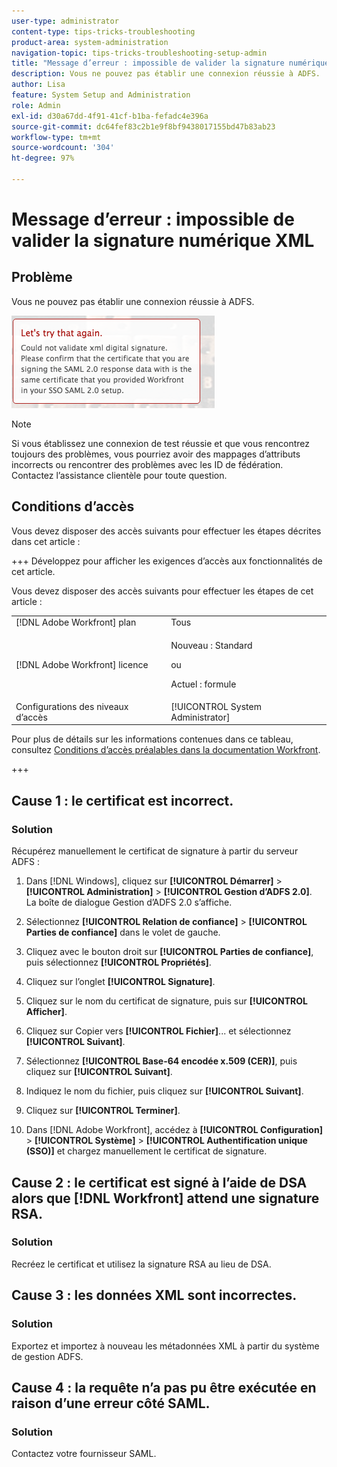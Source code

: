 ```yaml
---
user-type: administrator
content-type: tips-tricks-troubleshooting
product-area: system-administration
navigation-topic: tips-tricks-troubleshooting-setup-admin
title: "Message d’erreur : impossible de valider la signature numérique XML"
description: Vous ne pouvez pas établir une connexion réussie à ADFS.
author: Lisa
feature: System Setup and Administration
role: Admin
exl-id: d30a67dd-4f91-41cf-b1ba-fefadc4e396a
source-git-commit: dc64fef83c2b1e9f8bf9438017155bd47b83ab23
workflow-type: tm+mt
source-wordcount: '304'
ht-degree: 97%

---
```


# Message d’erreur : impossible de valider la signature numérique XML

## Problème

Vous ne pouvez pas établir une connexion réussie à ADFS.

![error_message.png](assets/error-message.png)

>[!NOTE]
>
>Si vous établissez une connexion de test réussie et que vous rencontrez toujours des problèmes, vous pourriez avoir des mappages d’attributs incorrects ou rencontrer des problèmes avec les ID de fédération. Contactez l’assistance clientèle pour toute question.

## Conditions d’accès

Vous devez disposer des accès suivants pour effectuer les étapes décrites dans cet article :

+++ Développez pour afficher les exigences d’accès aux fonctionnalités de cet article.

Vous devez disposer des accès suivants pour effectuer les étapes de cet article :

<table style="table-layout:auto"> 
 <col> 
 <col> 
 <tbody> 
  <tr> 
   <td role="rowheader">[!DNL Adobe Workfront] plan</td> 
   <td>Tous</td> 
  </tr> 
  <tr> 
   <td role="rowheader">[!DNL Adobe Workfront] licence</td> 
   <td>
   <p>Nouveau : Standard</p>
   <p>ou</p>
   <p>Actuel : formule</p></td> 
  </tr> 
  <tr> 
   <td role="rowheader">Configurations des niveaux d’accès</td> 
   <td>[!UICONTROL System Administrator]</td> 
  </tr> 
 </tbody> 
</table>

Pour plus de détails sur les informations contenues dans ce tableau, consultez [Conditions d’accès préalables dans la documentation Workfront](/help/quicksilver/administration-and-setup/add-users/access-levels-and-object-permissions/access-level-requirements-in-documentation.md).

+++

## Cause 1 : le certificat est incorrect.

### Solution

Récupérez manuellement le certificat de signature à partir du serveur ADFS :

1. Dans [!DNL Windows], cliquez sur **[!UICONTROL Démarrer]** > **[!UICONTROL Administration]** > **[!UICONTROL Gestion d’ADFS 2.0]**.\
   La boîte de dialogue Gestion d’ADFS 2.0 s’affiche.

1. Sélectionnez **[!UICONTROL Relation de confiance]** > **[!UICONTROL Parties de confiance]** dans le volet de gauche.

1. Cliquez avec le bouton droit sur **[!UICONTROL Parties de confiance]**, puis sélectionnez **[!UICONTROL Propriétés]**.

1. Cliquez sur l’onglet **[!UICONTROL Signature]**.
1. Cliquez sur le nom du certificat de signature, puis sur **[!UICONTROL Afficher]**.
1. Cliquez sur Copier vers **[!UICONTROL Fichier]**... et sélectionnez **[!UICONTROL Suivant]**.

1. Sélectionnez **[!UICONTROL Base-64 encodée x.509 (CER)]**, puis cliquez sur **[!UICONTROL Suivant]**.

1. Indiquez le nom du fichier, puis cliquez sur **[!UICONTROL Suivant]**.
1. Cliquez sur **[!UICONTROL Terminer]**.
1. Dans [!DNL Adobe Workfront], accédez à **[!UICONTROL Configuration]** > **[!UICONTROL Système]** > **[!UICONTROL Authentification unique (SSO)]** et chargez manuellement le certificat de signature.

## Cause 2 : le certificat est signé à l’aide de DSA alors que [!DNL Workfront] attend une signature RSA.

### Solution

Recréez le certificat et utilisez la signature RSA au lieu de DSA.

## Cause 3 : les données XML sont incorrectes.

### Solution

Exportez et importez à nouveau les métadonnées XML à partir du système de gestion ADFS.

## Cause 4 : la requête n’a pas pu être exécutée en raison d’une erreur côté SAML.

### Solution

Contactez votre fournisseur SAML.

